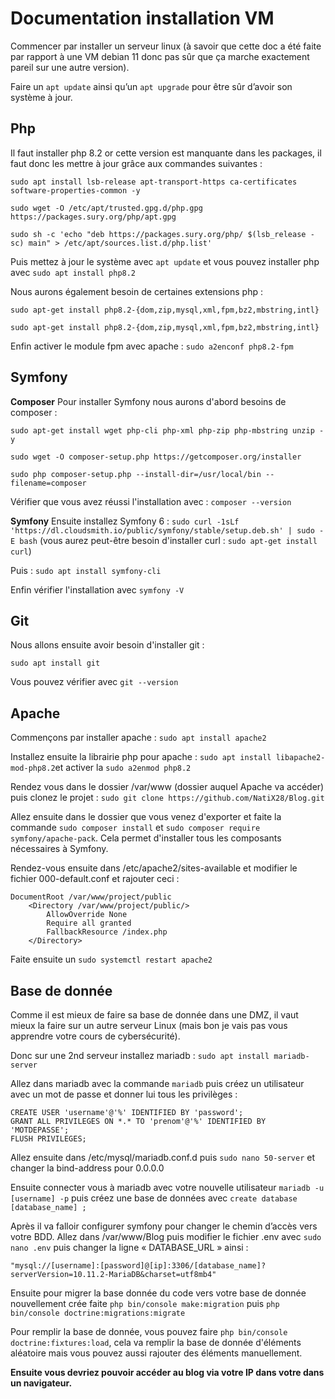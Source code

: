 # Documentation installation VM

Commencer par installer un serveur linux (à savoir que cette doc a été faite par rapport à une VM debian 11 donc pas sûr que ça marche exactement pareil sur une autre version).
  
Faire un `apt update` ainsi qu’un `apt upgrade` pour être sûr d’avoir son système à jour.


## Php

Il faut installer php 8.2 or cette version est manquante dans les packages, il faut donc les mettre à jour grâce aux commandes suivantes :

    sudo apt install lsb-release apt-transport-https ca-certificates software-properties-common -y
    
    sudo wget -O /etc/apt/trusted.gpg.d/php.gpg https://packages.sury.org/php/apt.gpg
    
    sudo sh -c 'echo "deb https://packages.sury.org/php/ $(lsb_release -sc) main" > /etc/apt/sources.list.d/php.list'

Puis mettez à jour le système avec `apt update` et vous pouvez installer php avec `sudo apt install php8.2`

Nous aurons également besoin de certaines extensions php :

    sudo apt-get install php8.2-{dom,zip,mysql,xml,fpm,bz2,mbstring,intl}

    sudo apt-get install php8.2-{dom,zip,mysql,xml,fpm,bz2,mbstring,intl}
   
Enfin activer le module fpm avec apache : `sudo a2enconf php8.2-fpm`

## Symfony

**Composer**
Pour installer Symfony nous aurons d'abord besoins de composer :

    sudo apt-get install wget php-cli php-xml php-zip php-mbstring unzip -y
    
    sudo wget -O composer-setup.php https://getcomposer.org/installer

    sudo php composer-setup.php --install-dir=/usr/local/bin --filename=composer

Vérifier que vous avez réussi l'installation avec : `composer --version`

**Symfony**
Ensuite installez Symfony 6 :
`sudo curl -1sLf 'https://dl.cloudsmith.io/public/symfony/stable/setup.deb.sh' | sudo -E bash` (vous aurez peut-être besoin d'installer curl : `sudo apt-get install curl`)

Puis : `sudo apt install symfony-cli`

Enfin vérifier l'installation avec `symfony -V`

## Git

Nous allons ensuite avoir besoin d'installer git : 

    sudo apt install git

Vous pouvez vérifier avec `git --version`

## Apache

Commençons par installer apache :  `sudo apt install apache2`

Installez ensuite la librairie php pour apache : `sudo apt install libapache2-mod-php8.2`et activer la `sudo a2enmod php8.2`

Rendez vous dans le dossier /var/www (dossier auquel Apache va accéder) puis clonez le projet : `sudo git clone https://github.com/NatiX28/Blog.git`

Allez ensuite dans le dossier que vous venez d'exporter et faite la commande `sudo composer install` et `sudo composer require symfony/apache-pack`. Cela permet d'installer tous les composants nécessaires à Symfony.

Rendez-vous ensuite dans /etc/apache2/sites-available et modifier le fichier 000-default.conf et rajouter ceci :
```
DocumentRoot /var/www/project/public
    <Directory /var/www/project/public/>
        AllowOverride None
        Require all granted
        FallbackResource /index.php
    </Directory>
```
Faite ensuite un `sudo systemctl restart apache2`

## Base de donnée

Comme il est mieux de faire sa base de donnée dans une DMZ, il vaut mieux la faire sur un autre serveur Linux (mais bon je vais pas vous apprendre votre cours de cybersécurité).

Donc sur une 2nd serveur installez mariadb : `sudo apt install mariadb-server`

Allez dans mariadb avec la commande `mariadb` puis créez un utilisateur avec un mot de passe et donner lui tous les privilèges : 

    CREATE USER 'username'@'%' IDENTIFIED BY 'password';
    GRANT ALL PRIVILEGES ON *.* TO 'prenom'@'%' IDENTIFIED BY 'MOTDEPASSE';
    FLUSH PRIVILEGES;
 
Allez ensuite dans /etc/mysql/mariadb.conf.d puis `sudo nano 50-server` et changer la bind-address pour 0.0.0.0

Ensuite connecter vous à mariadb avec votre nouvelle utilisateur `mariadb -u [username] -p` puis créez une base de données avec `create database [database_name] ;`

  
Après il va falloir configurer symfony pour changer le chemin d’accès vers votre BDD. 
Allez dans /var/www/Blog puis modifier le fichier .env avec `sudo nano .env` puis changer la ligne « DATABASE_URL » ainsi :

    "mysql://[username]:[password]@[ip]:3306/[database_name]?serverVersion=10.11.2-MariaDB&charset=utf8mb4"

 Ensuite pour migrer la base donnée du code vers votre base de donnée nouvellement crée faite `php bin/console make:migration` puis `php bin/console doctrine:migrations:migrate`

Pour remplir la base de donnée, vous pouvez faire `php bin/console doctrine:fixtures:load`, cela va remplir la base de donnée d'éléments aléatoire mais vous pouvez aussi rajouter des éléments manuellement.

**Ensuite vous devriez pouvoir accéder au blog via votre IP dans votre dans un navigateur.**
